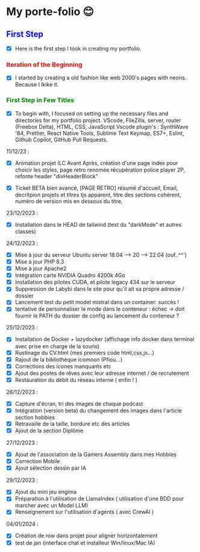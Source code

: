 # My porte-folio :blush:

## <span style="color:blue">First Step</span>

- [x] Here is the first step I took in creating my portfolio.

### <span style="color:red">Iteration of the Beginning</span>

- [x] I started by creating a old fashion like web 2000's pages with neons. Because I lkike it.

### <span style="color:green">First Step in Few Titles</span>

- [x] To begin with, I focused on setting up the necessary files and directories for my portfolio project.
      VScode, FileZilla, server, router (Freebox Delta), HTML, CSS, JavaScript
      Vscode plugin's : SynthWave '84, Prettier, React Native Tools, Sublime Text Keymap, ES7+, Eslint, Github Copilot, GitHub Pull Requests.

11/12/23 :

- [x] Animation projet ILC Avant Après, création d'une page index pour choicir les styles, page retro renomée
      récupération police player 2P, refonte header "divHeaderBlock"

- [x] Ticket BETA bien avancé, [PAGE RETRO] résumé d'accueil, Email, decritpion projets et titres tjs apparent, titre des sections cohérent,
      numéro de version mis en dessous du titre,

23/12/2023 :

- [x] Installation dans le HEAD de tailwind (test du "darkMode" et autres classes)

24/12/2023 :

- [x] Mise à jour du serveur Ubuntu server 18.04 --> 20 --> 22.04 (ouf..^^')
- [x] Mise à jour PHP 8.3
- [x] Mise à jour Apache2
- [x] Intégration carte NVIDIA Quadro 4200k 4Go
- [x] Installation des pilotes CUDA, et pilote legacy 434 sur le serveur
- [x] Suppression de Labybi dans le site pour qu'il ait sa propre adresse / dossier
- [x] Lancement test du petit model mistral dans un container: succès !
- [x] tentative de personnaliser le mode dans le conteneur : échec -> doit fournir le PATH du dossier de config au lancement du conteneur ?

25/12/2023 :

- [x] Installation de Docker + lazydocker (affichage info docker dans terminal avec prise en charge de la souris)
- [x] Rustinage du CV.html (mes premiers code html,css,js...)
- [x] Rajout de la bibliothèque icomoon (Pfiou...)
- [x] Corrections des icones manquants etc
- [x] Ajout des postes de rêves avec leur adresse internet / de recrutement
- [x] Restauration du débit du réseau interne ( enfin ! )

26/12/2023 :

- [x] Capture d'écran, tri des images de chaque podcast
- [x] Intégration (version beta) du changement des images dans l'article section hobbies
- [x] Retravaille de la taille, bordure etc des articles
- [x] Ajout de la section Diplôme

27/12/2023 :

- [x] Ajout de l'association de la Gamers Assembly dans mes Hobbies
- [x] Correction Mobile
- [x] Ajout sélection dessin par IA

29/12/2023 :

- [x] Ajout du mini jeu engima
- [x] Préparation à l'utilisation de LlamaIndex ( utilisation d'une BDD pour marcher avec un Model LLM)
- [x] Renseignement sur l'utilisation d'agents ( avec CrewAI )

04/01/2024 :

- [x] Création de row dans projet pour aligner horizontalement
- [x] test de jan (interface chat et installeur Win/linux/Mac IA)
